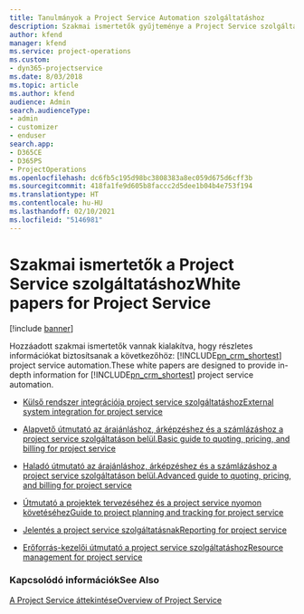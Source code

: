 ```yaml
---
title: Tanulmányok a Project Service Automation szolgáltatáshoz
description: Szakmai ismertetők gyűjteménye a Project Service szolgáltatáshoz
author: kfend
manager: kfend
ms.service: project-operations
ms.custom:
- dyn365-projectservice
ms.date: 8/03/2018
ms.topic: article
ms.author: kfend
audience: Admin
search.audienceType:
- admin
- customizer
- enduser
search.app:
- D365CE
- D365PS
- ProjectOperations
ms.openlocfilehash: dc6fb5c195d98bc3808383a8ec059d675d6cff3b
ms.sourcegitcommit: 418fa1fe9d605b8faccc2d5dee1b04b4e753f194
ms.translationtype: HT
ms.contentlocale: hu-HU
ms.lasthandoff: 02/10/2021
ms.locfileid: "5146981"
---
```

# <a name="white-papers-for-project-service"></a><span data-ttu-id="0f445-103">Szakmai ismertetők a Project Service szolgáltatáshoz</span><span class="sxs-lookup"><span data-stu-id="0f445-103">White papers for Project Service</span></span>

[!include [banner](../includes/psa-now-project-operations.md)]

<span data-ttu-id="0f445-104">Hozzáadott szakmai ismertetők vannak kialakítva, hogy részletes információkat biztosítsanak a következőhöz: [!INCLUDE[pn_crm_shortest](../includes/pn-crm-shortest.md)] project service automation.</span><span class="sxs-lookup"><span data-stu-id="0f445-104">These white papers are designed to provide in-depth information for [!INCLUDE[pn_crm_shortest](../includes/pn-crm-shortest.md)] project service automation.</span></span>

-   [<span data-ttu-id="0f445-105">Külső rendszer integrációja project service szolgáltatáshoz</span><span class="sxs-lookup"><span data-stu-id="0f445-105">External system integration for project service</span></span>](https://go.microsoft.com/fwlink/?LinkId=825445)

-   [<span data-ttu-id="0f445-106">Alapvető útmutató az árajánláshoz, árképzéshez és a számlázáshoz a project service szolgáltatáson belül.</span><span class="sxs-lookup"><span data-stu-id="0f445-106">Basic guide to quoting, pricing, and billing for project service</span></span>](https://go.microsoft.com/fwlink/?LinkId=825241)

-   [<span data-ttu-id="0f445-107">Haladó útmutató az árajánláshoz, árképzéshez és a számlázáshoz a project service szolgáltatáson belül.</span><span class="sxs-lookup"><span data-stu-id="0f445-107">Advanced guide to quoting, pricing, and billing for project service</span></span>](https://go.microsoft.com/fwlink/?LinkId=825242)

-   [<span data-ttu-id="0f445-108">Útmutató a projektek tervezéséhez és a project service nyomon követéséhez</span><span class="sxs-lookup"><span data-stu-id="0f445-108">Guide to project planning and tracking for project service</span></span>](https://go.microsoft.com/fwlink/?LinkId=825243)

-   [<span data-ttu-id="0f445-109">Jelentés a project service szolgáltatásnak</span><span class="sxs-lookup"><span data-stu-id="0f445-109">Reporting for project service</span></span>](https://go.microsoft.com/fwlink/?LinkId=825446)

-   [<span data-ttu-id="0f445-110">Erőforrás-kezelői útmutató a project service szolgáltatáshoz</span><span class="sxs-lookup"><span data-stu-id="0f445-110">Resource management for project service</span></span>](https://go.microsoft.com/fwlink/?LinkId=825244)

### <a name="see-also"></a><span data-ttu-id="0f445-111">Kapcsolódó információk</span><span class="sxs-lookup"><span data-stu-id="0f445-111">See Also</span></span>
 [<span data-ttu-id="0f445-112">A Project Service áttekintése</span><span class="sxs-lookup"><span data-stu-id="0f445-112">Overview of Project Service</span></span>](../psa/overview.md)
